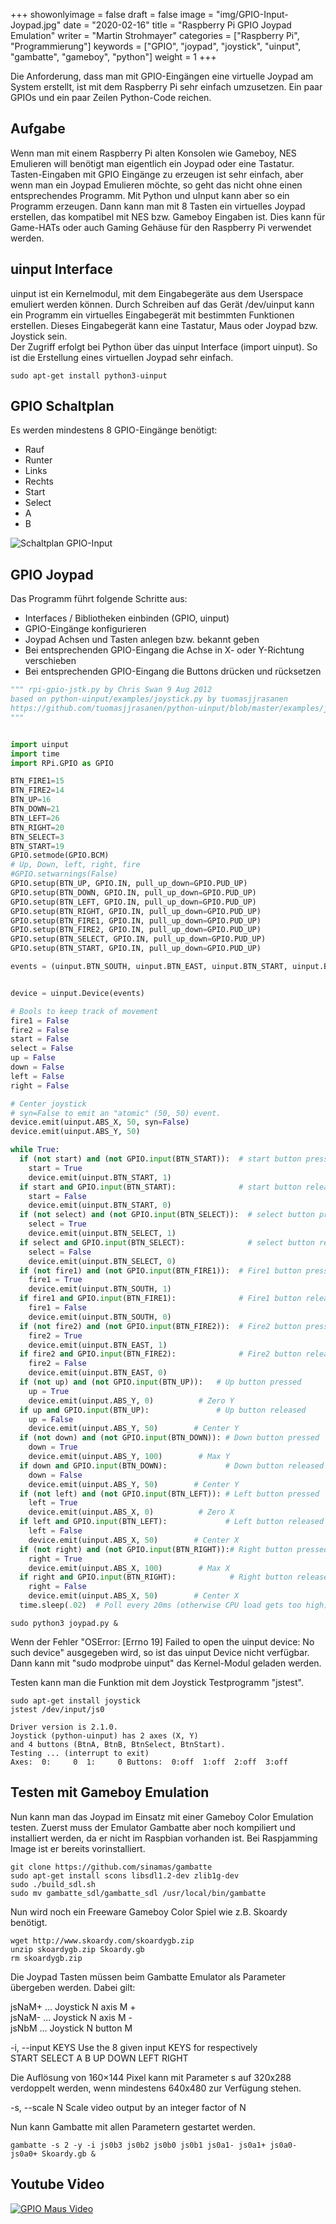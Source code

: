 +++
showonlyimage = false
draft = false
image = "img/GPIO-Input-Joypad.jpg"
date = "2020-02-16"
title = "Raspberry Pi GPIO Joypad Emulation"
writer = "Martin Strohmayer"
categories = ["Raspberry Pi", "Programmierung"]
keywords = ["GPIO", "joypad", "joystick", "uinput", "gambatte", "gameboy", "python"]
weight = 1
+++


Die Anforderung, dass man mit GPIO-Eingängen eine virtuelle Joypad am System erstellt, ist mit dem Raspberry Pi sehr einfach umzusetzen. Ein paar GPIOs und ein paar Zeilen Python-Code reichen. 
<!--more-->


## Aufgabe

Wenn man mit einem Raspberry Pi alten Konsolen wie Gameboy, NES Emulieren will benötigt man eigentlich ein Joypad oder eine Tastatur. Tasten-Eingaben mit GPIO Eingänge zu erzeugen ist sehr einfach, aber wenn man ein Joypad Emulieren möchte, so geht das nicht ohne einen entsprechendes Programm. Mit Python und uInput kann aber so ein Programm erzeugen. Dann kann man mit 8 Tasten ein virtuelles Joypad erstellen, das kompatibel mit NES bzw. Gameboy Eingaben ist. Dies kann für Game-HATs oder auch Gaming Gehäuse für den Raspberry Pi verwendet werden.

 
## uinput Interface 

uinput ist ein Kernelmodul, mit dem Eingabegeräte aus dem Userspace emuliert werden können. Durch Schreiben auf das Gerät /dev/uinput kann ein Programm ein virtuelles Eingabegerät mit bestimmten Funktionen erstellen. Dieses Eingabegerät kann eine Tastatur, Maus oder Joypad bzw. Joystick sein.  
Der Zugriff erfolgt bei Python über das uinput Interface (import uinput). So ist die Erstellung eines virtuellen Joypad sehr einfach. 

```
sudo apt-get install python3-uinput
```

## GPIO Schaltplan 

Es werden mindestens 8 GPIO-Eingänge benötigt:  

* Rauf
* Runter 
* Links 
* Rechts
* Start 
* Select
* A
* B

![Schaltplan GPIO-Input](../../img/GPIO-Input-Joypad.png) 



## GPIO Joypad

Das Programm führt folgende Schritte aus:  

* Interfaces / Bibliotheken einbinden (GPIO, uinput)
* GPIO-Eingänge konfigurieren
* Joypad Achsen und Tasten anlegen bzw. bekannt geben
* Bei entsprechenden GPIO-Eingang die Achse in X- oder Y-Richtung verschieben
* Bei entsprechenden GPIO-Eingang die Buttons drücken und rücksetzen


```python
""" rpi-gpio-jstk.py by Chris Swan 9 Aug 2012
based on python-uinput/examples/joystick.py by tuomasjjrasanen
https://github.com/tuomasjjrasanen/python-uinput/blob/master/examples/joystick.py
"""


import uinput
import time
import RPi.GPIO as GPIO

BTN_FIRE1=15
BTN_FIRE2=14
BTN_UP=16
BTN_DOWN=21
BTN_LEFT=26
BTN_RIGHT=20
BTN_SELECT=3
BTN_START=19
GPIO.setmode(GPIO.BCM)
# Up, Down, left, right, fire
#GPIO.setwarnings(False)
GPIO.setup(BTN_UP, GPIO.IN, pull_up_down=GPIO.PUD_UP)
GPIO.setup(BTN_DOWN, GPIO.IN, pull_up_down=GPIO.PUD_UP)
GPIO.setup(BTN_LEFT, GPIO.IN, pull_up_down=GPIO.PUD_UP)
GPIO.setup(BTN_RIGHT, GPIO.IN, pull_up_down=GPIO.PUD_UP)
GPIO.setup(BTN_FIRE1, GPIO.IN, pull_up_down=GPIO.PUD_UP)
GPIO.setup(BTN_FIRE2, GPIO.IN, pull_up_down=GPIO.PUD_UP)
GPIO.setup(BTN_SELECT, GPIO.IN, pull_up_down=GPIO.PUD_UP)
GPIO.setup(BTN_START, GPIO.IN, pull_up_down=GPIO.PUD_UP)

events = (uinput.BTN_SOUTH, uinput.BTN_EAST, uinput.BTN_START, uinput.BTN_SELECT, uinput.ABS_X + (0, 100, 0, 0), uinput.ABS_Y + (0, 100, 0, 0))


device = uinput.Device(events)

# Bools to keep track of movement
fire1 = False
fire2 = False
start = False
select = False
up = False
down = False
left = False
right = False

# Center joystick
# syn=False to emit an "atomic" (50, 50) event.
device.emit(uinput.ABS_X, 50, syn=False)
device.emit(uinput.ABS_Y, 50)

while True:
  if (not start) and (not GPIO.input(BTN_START)):  # start button pressed
    start = True
    device.emit(uinput.BTN_START, 1)
  if start and GPIO.input(BTN_START):              # start button released
    start = False
    device.emit(uinput.BTN_START, 0) 
  if (not select) and (not GPIO.input(BTN_SELECT)):  # select button pressed
    select = True
    device.emit(uinput.BTN_SELECT, 1)
  if select and GPIO.input(BTN_SELECT):              # select button released
    select = False
    device.emit(uinput.BTN_SELECT, 0) 
  if (not fire1) and (not GPIO.input(BTN_FIRE1)):  # Fire1 button pressed
    fire1 = True
    device.emit(uinput.BTN_SOUTH, 1)
  if fire1 and GPIO.input(BTN_FIRE1):              # Fire1 button released
    fire1 = False
    device.emit(uinput.BTN_SOUTH, 0) 
  if (not fire2) and (not GPIO.input(BTN_FIRE2)):  # Fire2 button pressed
    fire2 = True
    device.emit(uinput.BTN_EAST, 1)
  if fire2 and GPIO.input(BTN_FIRE2):              # Fire2 button released
    fire2 = False
    device.emit(uinput.BTN_EAST, 0)
  if (not up) and (not GPIO.input(BTN_UP)):   # Up button pressed
    up = True
    device.emit(uinput.ABS_Y, 0)          # Zero Y
  if up and GPIO.input(BTN_UP):               # Up button released
    up = False
    device.emit(uinput.ABS_Y, 50)        # Center Y
  if (not down) and (not GPIO.input(BTN_DOWN)): # Down button pressed
    down = True
    device.emit(uinput.ABS_Y, 100)        # Max Y
  if down and GPIO.input(BTN_DOWN):             # Down button released
    down = False
    device.emit(uinput.ABS_Y, 50)        # Center Y
  if (not left) and (not GPIO.input(BTN_LEFT)): # Left button pressed
    left = True
    device.emit(uinput.ABS_X, 0)          # Zero X
  if left and GPIO.input(BTN_LEFT):             # Left button released
    left = False
    device.emit(uinput.ABS_X, 50)        # Center X
  if (not right) and (not GPIO.input(BTN_RIGHT)):# Right button pressed
    right = True
    device.emit(uinput.ABS_X, 100)        # Max X
  if right and GPIO.input(BTN_RIGHT):            # Right button released
    right = False
    device.emit(uinput.ABS_X, 50)        # Center X
  time.sleep(.02)  # Poll every 20ms (otherwise CPU load gets too high)
```


```
sudo python3 joypad.py &
```

Wenn der Fehler "OSError: [Errno 19] Failed to open the uinput device: No such device" ausgegeben wird, so ist das uinput Device nicht verfügbar. Dann kann mit "sudo modprobe uinput" das Kernel-Modul geladen werden.  

Testen kann man die Funktion mit dem Joystick Testprogramm "jstest".

```
sudo apt-get install joystick
jstest /dev/input/js0
```

```
Driver version is 2.1.0.
Joystick (python-uinput) has 2 axes (X, Y)
and 4 buttons (BtnA, BtnB, BtnSelect, BtnStart).
Testing ... (interrupt to exit)
Axes:  0:     0  1:     0 Buttons:  0:off  1:off  2:off  3:off 
```

## Testen mit Gameboy Emulation


Nun kann man das Joypad im Einsatz mit einer Gameboy Color Emulation testen. 
Zuerst muss der Emulator Gambatte aber noch kompiliert und installiert werden, da er nicht im Raspbian vorhanden ist. Bei Raspjamming Image ist er bereits vorinstalliert. 

```
git clone https://github.com/sinamas/gambatte
sudo apt-get install scons libsdl1.2-dev zlib1g-dev
sudo ./build_sdl.sh
sudo mv gambatte_sdl/gambatte_sdl /usr/local/bin/gambatte
```

Nun wird noch ein Freeware Gameboy Color Spiel wie z.B. Skoardy benötigt.

```
wget http://www.skoardy.com/skoardygb.zip
unzip skoardygb.zip Skoardy.gb
rm skoardygb.zip
```

Die Joypad Tasten müssen beim Gambatte Emulator als Parameter übergeben werden. Dabei gilt:

jsNaM+ ... Joystick N axis M +  
jsNaM- ... Joystick N axis M -  
jsNbM	 ... Joystick N button M  

-i, --input KEYS		Use the 8 given input KEYS for respectively  
				    START SELECT A B UP DOWN LEFT RIGHT

Die Auflösung von 160×144 Pixel kann mit Parameter s auf 320x288 verdoppelt werden, wenn mindestens 640x480 zur Verfügung stehen.

-s, --scale N			Scale video output by an integer factor of N

Nun kann Gambatte mit allen Parametern gestartet werden.

```
gambatte -s 2 -y -i js0b3 js0b2 js0b0 js0b1 js0a1- js0a1+ js0a0- js0a0+ Skoardy.gb &
```

## Youtube Video

[![GPIO Maus Video](http://img.youtube.com/vi/6zO5fgMRnh0/0.jpg)](https://www.youtube.com/watch?v=6zO5fgMRnh0)

